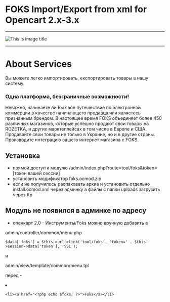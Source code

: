 # FOKS Import/Export from xml for Opencart 2.x-3.x
***
![This is image title](http://res2.weblium.site/res/5b45bd7f6994e20025bdd7cc/5b47697c0240710022fdab69_optimized_443 "This is image title")
***
# About Services
Вы можете легко импортировать, експортировать товары в нашу систему.

### Одна платформа, безграничные возможности!

Неважно, начинаете ли Вы свое путешествие по электронной коммерции в качестве начинающего продавца или являетесь признанным брендом.
В настоящее время FOKS объединяет более 450 различных магазинов, которые успешно продают свои товары на ROZETKA, и других марктеплейсах в том числе в Европе и США. 
Продавайте свои товары не только в Украине, но и в другие страны. Производите интеграцию вашего интернет магазина с FOKS.


## Установка 

- прямой доступ к модулю /admin/index.php?route=tool/foks&token=[токен вашей сессии]
- установить модификатор foks.ocmod.zip
- если не получилось распаковать архив и установить отдельно install.ocmod.xml через админку а файлы с папки uploads загрузить через ftp


## Модуль не появился в админке по адресу 

- опенкарт 2.0 - Инструменты/Foks
можно вручную добавить в 

admin/controller/common/menu.php

```$data['foks'] = $this->url->link('tool/foks', 'token=' . $this->session->data['token'], 'SSL');```

и

admin/view/template/common/menu.tpl

перед  - <li><a href="<?php echo $upload; ?>"><?php echo $text_upload; ?></a></li>

```<li><a href="<?php echo $foks; ?>">Foks</a></li>```


